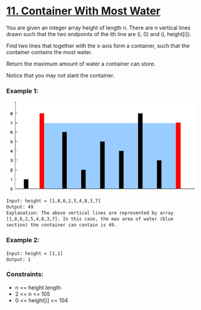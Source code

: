 # [11. Container With Most Water][question-link]

You are given an integer array height of length n. There are n vertical lines drawn such that the two endpoints of the ith line are (i, 0) and (i, height[i]).

Find two lines that together with the x-axis form a container, such that the container contains the most water.

Return the maximum amount of water a container can store.

Notice that you may not slant the container.

 

### Example 1:
![img.jpg](images/question_11.jpg)

```text
Input: height = [1,8,6,2,5,4,8,3,7]
Output: 49
Explanation: The above vertical lines are represented by array [1,8,6,2,5,4,8,3,7]. In this case, the max area of water (blue section) the container can contain is 49.
```
### Example 2:
```
Input: height = [1,1]
Output: 1
```

### Constraints:

* n == height.length
* 2 <= n <= 105
* 0 <= height[i] <= 104

[question-link]:https://leetcode.com/problems/container-with-most-water/description/